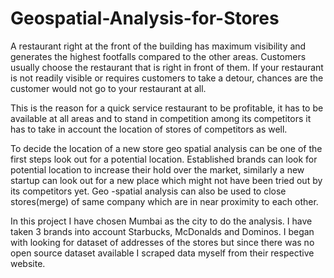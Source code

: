 # Geospatial-Analysis-for-Stores

A restaurant right at the front of the building has maximum visibility and generates the highest footfalls compared to the other areas. Customers usually choose the restaurant that is right in front of them. If your restaurant is not readily visible or requires customers to take a detour, chances are the customer would not go to your restaurant at all.

This is the reason for a quick service restaurant to be profitable, it has to be available at all areas and to stand in competition among its competitors it has to take in account the location of stores of competitors as well. 

To decide the location of a new store geo spatial analysis can be one of the first steps look out for a potential location. Established brands can look for potential location to increase their hold over the market, similarly a new startup can look out for a new place which might not have been tried out by its competitors yet.
Geo -spatial analysis can also be used to close stores(merge) of same company which are in near proximity to each other.

In this project I have chosen Mumbai as the city to do the analysis. I have taken 3 brands into account Starbucks, McDonalds and Dominos. I began with looking for dataset of addresses of the stores but since there was no open source dataset available I scraped data myself from their respective website.
